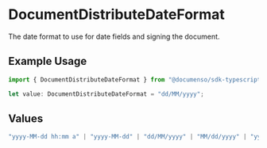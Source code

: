 # DocumentDistributeDateFormat

The date format to use for date fields and signing the document.

## Example Usage

```typescript
import { DocumentDistributeDateFormat } from "@documenso/sdk-typescript/models/operations";

let value: DocumentDistributeDateFormat = "dd/MM/yyyy";
```

## Values

```typescript
"yyyy-MM-dd hh:mm a" | "yyyy-MM-dd" | "dd/MM/yyyy" | "MM/dd/yyyy" | "yy-MM-dd" | "MMMM dd, yyyy" | "EEEE, MMMM dd, yyyy" | "dd/MM/yyyy hh:mm a" | "dd/MM/yyyy HH:mm" | "MM/dd/yyyy hh:mm a" | "MM/dd/yyyy HH:mm" | "dd.MM.yyyy" | "dd.MM.yyyy HH:mm" | "yyyy-MM-dd HH:mm" | "yy-MM-dd hh:mm a" | "yy-MM-dd HH:mm" | "yyyy-MM-dd HH:mm:ss" | "MMMM dd, yyyy hh:mm a" | "MMMM dd, yyyy HH:mm" | "EEEE, MMMM dd, yyyy hh:mm a" | "EEEE, MMMM dd, yyyy HH:mm" | "yyyy-MM-dd'T'HH:mm:ss.SSSXXX"
```